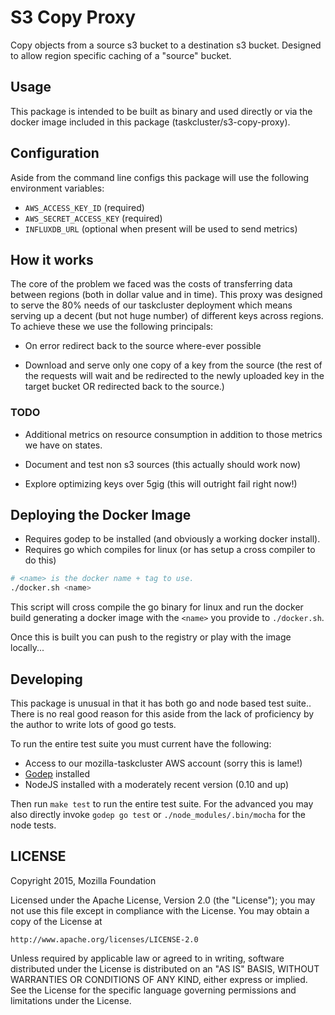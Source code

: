 # S3 Copy Proxy

Copy objects from a source s3 bucket to a destination s3 bucket.
Designed to allow region specific caching of a "source" bucket.

## Usage

This package is intended to be built as binary and used directly or via
the docker image included in this package (taskcluster/s3-copy-proxy).

## Configuration

Aside from the command line configs this package will use the following
environment variables:

  - `AWS_ACCESS_KEY_ID` (required)
  - `AWS_SECRET_ACCESS_KEY` (required)
  - `INFLUXDB_URL` (optional when present will be used to send metrics)

## How it works

The core of the problem we faced was the costs of transferring data
between regions (both in dollar value and in time). This proxy was
designed to serve the 80% needs of our taskcluster deployment which
means serving up a decent (but not huge number) of different keys across
regions. To achieve these we use the following principals:

 - On error redirect back to the source where-ever possible

 - Download and serve only one copy of a key from the source (the rest
   of the requests will wait and be redirected to the newly uploaded key
   in the target bucket OR redirected back to the source.)

### TODO

  - Additional metrics on resource consumption in addition to those
    metrics we have on states.

  - Document and test non s3 sources (this actually should work now)

  - Explore optimizing keys over 5gig (this will outright fail right
    now!)

## Deploying the Docker Image

 - Requires godep to be installed (and obviously a working docker install).
 - Requires go which compiles for linux (or has setup a cross compiler
   to do this)

```sh
# <name> is the docker name + tag to use.
./docker.sh <name>
```

This script will cross compile the go binary for linux and run the
docker build generating a docker image with the `<name>` you provide to
`./docker.sh`.

Once this is built you can push to the registry or play with the image
locally...

## Developing

This package is unusual in that it has both go and node based test
suite.. There is no real good reason for this aside from the lack of
proficiency by the author to write lots of good go tests.

To run the entire test suite you must current have the following:

  - Access to our mozilla-taskcluster AWS account (sorry this is lame!)
  - [Godep](https://github.com/tools/godep) installed
  - NodeJS installed with a moderately recent version (0.10 and up)

Then run `make test` to run the entire test suite. For the advanced you
may also directly invoke `godep go test` or `./node_modules/.bin/mocha`
for the node tests.

## LICENSE

Copyright 2015, Mozilla Foundation

Licensed under the Apache License, Version 2.0 (the "License");
you may not use this file except in compliance with the License.
You may obtain a copy of the License at

    http://www.apache.org/licenses/LICENSE-2.0

Unless required by applicable law or agreed to in writing, software
distributed under the License is distributed on an "AS IS" BASIS,
WITHOUT WARRANTIES OR CONDITIONS OF ANY KIND, either express or implied.
See the License for the specific language governing permissions and
limitations under the License.

